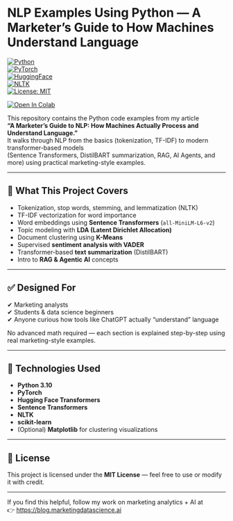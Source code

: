 # NLP Examples Using Python — A Marketer’s Guide to How Machines Understand Language

[![Python](https://img.shields.io/badge/Python-3.10-blue.svg)]()  
[![PyTorch](https://img.shields.io/badge/PyTorch-2.x-orange.svg)]()  
[![HuggingFace](https://img.shields.io/badge/Hugging%20Face-Transformers-yellow.svg)]()  
[![NLTK](https://img.shields.io/badge/NLTK-Tokenization%2FStopwords-green.svg)]()  
[![License: MIT](https://img.shields.io/badge/License-MIT-black.svg)]()

[![Open In Colab](https://colab.research.google.com/assets/colab-badge.svg)](https://colab.research.google.com/drive/16JiEB82AvU6o7giGbxW1GTuqFE2r9b9n?usp=sharing)

This repository contains the Python code examples from my article  
**“A Marketer’s Guide to NLP: How Machines Actually Process and Understand Language.”**  
It walks through NLP from the basics (tokenization, TF-IDF) to modern transformer-based models  
(Sentence Transformers, DistilBART summarization, RAG, AI Agents, and more) using practical marketing-style examples.

---

## 🚀 What This Project Covers

- Tokenization, stop words, stemming, and lemmatization (NLTK)
- TF-IDF vectorization for word importance
- Word embeddings using **Sentence Transformers** (`all-MiniLM-L6-v2`)
- Topic modeling with **LDA (Latent Dirichlet Allocation)**
- Document clustering using **K-Means**
- Supervised **sentiment analysis with VADER**
- Transformer-based **text summarization** (DistilBART)
- Intro to **RAG & Agentic AI** concepts

---

## ✅ Designed For

✔ Marketing analysts  
✔ Students & data science beginners  
✔ Anyone curious how tools like ChatGPT actually “understand” language  

No advanced math required — each section is explained step-by-step using real marketing-style examples.

---

## 🔧 Technologies Used

- **Python 3.10**
- **PyTorch**
- **Hugging Face Transformers**
- **Sentence Transformers**
- **NLTK**
- **scikit-learn**
- (Optional) **Matplotlib** for clustering visualizations

---

## 📄 License

This project is licensed under the **MIT License** — feel free to use or modify it with credit.

---

If you find this helpful, follow my work on marketing analytics + AI at  
👉 https://blog.marketingdatascience.ai
